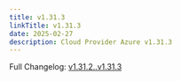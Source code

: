 ```yaml
---
title: v1.31.3
linkTitle: v1.31.3
date: 2025-02-27
description: Cloud Provider Azure v1.31.3
---
```

Full Changelog: [v1.31.2..v1.31.3](https://github.com/kubernetes-sigs/cloud-provider-azure/compare/v1.31.2...v1.31.3)
